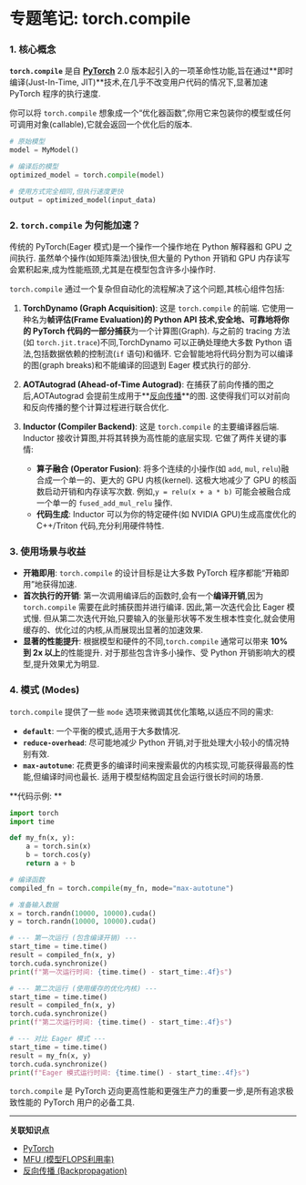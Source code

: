 # 专题笔记: torch.compile

### 1. 核心概念

**`torch.compile`** 是自 **[PyTorch](./Lecture2-PyTorch.md)** 2.0 版本起引入的一项革命性功能,旨在通过**即时编译(Just-In-Time, JIT)**技术,在几乎不改变用户代码的情况下,显著加速 PyTorch 程序的执行速度. 

你可以将 `torch.compile` 想象成一个“优化器函数”,你用它来包装你的模型或任何可调用对象(callable),它就会返回一个优化后的版本. 

```python
# 原始模型
model = MyModel()

# 编译后的模型
optimized_model = torch.compile(model)

# 使用方式完全相同,但执行速度更快
output = optimized_model(input_data)
```

### 2. `torch.compile` 为何能加速？

传统的 PyTorch(Eager 模式)是一个操作一个操作地在 Python 解释器和 GPU 之间执行. 虽然单个操作(如矩阵乘法)很快,但大量的 Python 开销和 GPU 内存读写会累积起来,成为性能瓶颈,尤其是在模型包含许多小操作时. 

`torch.compile` 通过一个复杂但自动化的流程解决了这个问题,其核心组件包括: 

1.  **TorchDynamo (Graph Acquisition)**: 这是 `torch.compile` 的前端. 它使用一种名为**帧评估(Frame Evaluation)**的 Python API 技术,安全地、可靠地将你的 PyTorch 代码的一部分**捕获**为一个计算图(Graph). 与之前的 tracing 方法(如 `torch.jit.trace`)不同,TorchDynamo 可以正确处理绝大多数 Python 语法,包括数据依赖的控制流(`if` 语句)和循环. 它会智能地将代码分割为可以编译的图(graph breaks)和不能编译的回退到 Eager 模式执行的部分. 

2.  **AOTAutograd (Ahead-of-Time Autograd)**: 在捕获了前向传播的图之后,AOTAutograd 会提前生成用于**[反向传播](./Lecture2-Backpropagation.md)**的图. 这使得我们可以对前向和反向传播的整个计算过程进行联合优化. 

3.  **Inductor (Compiler Backend)**: 这是 `torch.compile` 的主要编译器后端. Inductor 接收计算图,并将其转换为高性能的底层实现. 它做了两件关键的事情: 
    *   **算子融合 (Operator Fusion)**: 将多个连续的小操作(如 `add`, `mul`, `relu`)融合成一个单一的、更大的 GPU 内核(kernel). 这极大地减少了 GPU 的核函数启动开销和内存读写次数. 例如,`y = relu(x + a * b)` 可能会被融合成一个单一的 `fused_add_mul_relu` 操作. 
    *   **代码生成**: Inductor 可以为你的特定硬件(如 NVIDIA GPU)生成高度优化的 C++/Triton 代码,充分利用硬件特性. 

### 3. 使用场景与收益

*   **开箱即用**: `torch.compile` 的设计目标是让大多数 PyTorch 程序都能“开箱即用”地获得加速. 
*   **首次执行的开销**: 第一次调用编译后的函数时,会有一个**编译开销**,因为 `torch.compile` 需要在此时捕获图并进行编译. 因此,第一次迭代会比 Eager 模式慢. 但从第二次迭代开始,只要输入的张量形状等不发生根本性变化,就会使用缓存的、优化过的内核,从而展现出显著的加速效果. 
*   **显著的性能提升**: 根据模型和硬件的不同,`torch.compile` 通常可以带来 **10% 到 2x 以上**的性能提升. 对于那些包含许多小操作、受 Python 开销影响大的模型,提升效果尤为明显. 

### 4. 模式 (Modes)

`torch.compile` 提供了一些 `mode` 选项来微调其优化策略,以适应不同的需求: 

*   **`default`**: 一个平衡的模式,适用于大多数情况. 
*   **`reduce-overhead`**: 尽可能地减少 Python 开销,对于批处理大小较小的情况特别有效. 
*   **`max-autotune`**: 花费更多的编译时间来搜索最优的内核实现,可能获得最高的性能,但编译时间也最长. 适用于模型结构固定且会运行很长时间的场景. 

**代码示例: **
```python
import torch
import time

def my_fn(x, y):
    a = torch.sin(x)
    b = torch.cos(y)
    return a + b

# 编译函数
compiled_fn = torch.compile(my_fn, mode="max-autotune")

# 准备输入数据
x = torch.randn(10000, 10000).cuda()
y = torch.randn(10000, 10000).cuda()

# --- 第一次运行 (包含编译开销) ---
start_time = time.time()
result = compiled_fn(x, y)
torch.cuda.synchronize()
print(f"第一次运行时间: {time.time() - start_time:.4f}s")

# --- 第二次运行 (使用缓存的优化内核) ---
start_time = time.time()
result = compiled_fn(x, y)
torch.cuda.synchronize()
print(f"第二次运行时间: {time.time() - start_time:.4f}s")

# --- 对比 Eager 模式 ---
start_time = time.time()
result = my_fn(x, y)
torch.cuda.synchronize()
print(f"Eager 模式运行时间: {time.time() - start_time:.4f}s")
```

`torch.compile` 是 PyTorch 迈向更高性能和更强生产力的重要一步,是所有追求极致性能的 PyTorch 用户的必备工具. 

---
**关联知识点**
*   [PyTorch](./Lecture2-PyTorch.md)
*   [MFU (模型FLOPS利用率)](./Lecture2-MFU.md)
*   [反向传播 (Backpropagation)](./Lecture2-Backpropagation.md)